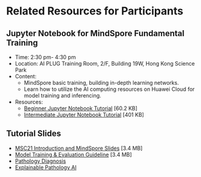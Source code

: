# Related Resources for Participants

## Jupyter Notebook for MindSpore Fundamental Training
- Time: 2:30 pm- 4:30 pm
- Location: AI PLUG Training Room, 2/F, Building 19W, Hong Kong Science Park
- Content:
  -  MindSpore basic training, building in-depth learning networks.
  - Learn how to utilize the AI computing resources on Huawei Cloud for model training and inferencing.
- Resources:
  - [Beginner Jupyter Notebook Tutorial](https://github.com/MindSporeChallenge21/resources/releases/download/V1.0/MindSpore.Challenge.Tutorial.Beginner.ipynb) [60.2 KB]
  - [Intermediate Jupyter Notebook Tutorial](https://github.com/MindSporeChallenge21/resources/releases/download/V1.0/MindSpore.Challenge.Tutorial.Intermediate.ipynb) [401 KB]


## Tutorial Slides
- [MSC21 Introduction and MindSpore Slides](https://github.com/MindSporeChallenge21/resources/raw/main/MSC21%20Introduction%20and%20MindSpore%20Tutorial.pdf) [3.4 MB]
- [Model Training & Evaluation Guideline](https://github.com/MindSporeChallenge21/resources/raw/main/Model%20Training%20%26%20Evaluation%20Guideline.pptx) [3.4 MB]
- [Pathology Diagnosis](https://github.com/MindSporeChallenge21/resources/blob/main/PathologyDiagnosis20210920.pptx)
- [Explainable Pathology AI](https://github.com/MindSporeChallenge21/resources/blob/main/A%20tutorial%20on%20explainable%20pathology%20ai.pptx)

